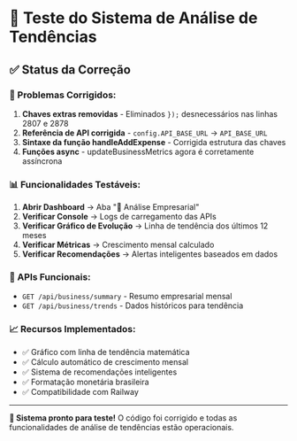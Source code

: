 # 🧪 Teste do Sistema de Análise de Tendências

## ✅ Status da Correção

### **🔧 Problemas Corrigidos:**
1. **Chaves extras removidas** - Eliminados `});` desnecessários nas linhas 2807 e 2878
2. **Referência de API corrigida** - `config.API_BASE_URL` → `API_BASE_URL`
3. **Sintaxe da função handleAddExpense** - Corrigida estrutura das chaves
4. **Funções async** - updateBusinessMetrics agora é corretamente assíncrona

### **📊 Funcionalidades Testáveis:**

1. **Abrir Dashboard** → Aba "💼 Análise Empresarial"
2. **Verificar Console** → Logs de carregamento das APIs
3. **Verificar Gráfico de Evolução** → Linha de tendência dos últimos 12 meses
4. **Verificar Métricas** → Crescimento mensal calculado
5. **Verificar Recomendações** → Alertas inteligentes baseados em dados

### **🚀 APIs Funcionais:**
- `GET /api/business/summary` - Resumo empresarial mensal
- `GET /api/business/trends` - Dados históricos para tendência

### **📈 Recursos Implementados:**
- ✅ Gráfico com linha de tendência matemática
- ✅ Cálculo automático de crescimento mensal
- ✅ Sistema de recomendações inteligentes
- ✅ Formatação monetária brasileira
- ✅ Compatibilidade com Railway

---

**🎯 Sistema pronto para teste!** 
O código foi corrigido e todas as funcionalidades de análise de tendências estão operacionais.

